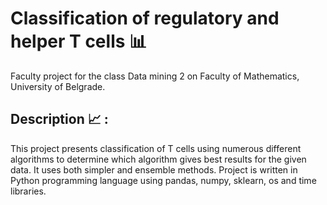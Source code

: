 # Classification of regulatory and helper T cells :bar_chart:

Faculty project for the class Data mining 2 on Faculty of Mathematics, University of Belgrade.

## Description :chart_with_upwards_trend: :

This project presents classification of T cells using numerous different algorithms to determine which algorithm gives best results for the given data. It uses both simpler and ensemble methods. Project is written in Python programming language using pandas, numpy, sklearn, os and time libraries.
